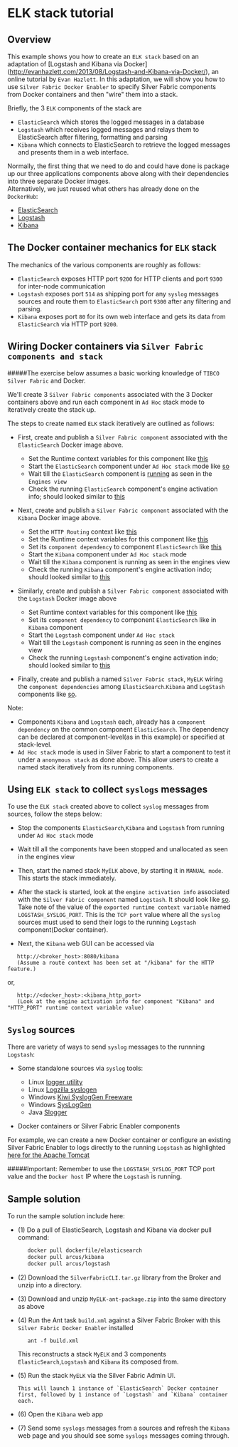 ELK stack tutorial
==================

Overview
----------

This example shows you how to create an `ELK stack` based on an adaptation of [Logstash and Kibana via Docker] (http://evanhazlett.com/2013/08/Logstash-and-Kibana-via-Docker/), an online tutorial by `Evan Hazlett`.
In this adaptation, we will show you how to use `Silver Fabric Docker Enabler` to specify Silver Fabric components from Docker containers and then "wire" them into a stack.

Briefly, the 3 `ELK` components of the stack are

- `ElasticSearch` which stores the logged messages in a database
- `Logstash` which receives logged messages and relays them to ElasticSearch after filtering, formatting and parsing
- `Kibana` which connects to ElasticSearch to retrieve the logged messages and presents them in a web interface.

Normally, the first thing that we need to do and could have done is package up our three applications components above along with their dependencies into three separate Docker images.  
Alternatively, we just reused what others has already done on the `DockerHub`:

- [ElasticSearch](https://registry.hub.docker.com/u/dockerfile/elasticsearch/)
- [Logstash](https://registry.hub.docker.com/u/arcus/logstash/)
- [Kibana](https://registry.hub.docker.com/u/arcus/kibana/)

The Docker container mechanics for `ELK` stack
----------------------------------------------

The mechanics of the various components are roughly as follows:

- `ElasticSearch` exposes HTTP port `9200` for HTTP clients and port `9300` for inter-node communication
- `Logstash` exposes port `514` as shipping port for any `syslog` messages sources and route them to `ElasticSearch` port `9300` after any filtering and parsing.
- `Kibana` exposes port `80` for its own web interface and gets its data from `ElasticSearch` via HTTP port `9200`.


Wiring Docker containers via `Silver Fabric components and stack`
----------------------------------------------------------------
#####The exercise below assumes a basic working knowledge of `TIBCO Silver Fabric` and Docker.

We'll create 3 `Silver Fabric components` associated with the 3 Docker containers above and run each component in `Ad Hoc` stack mode to iteratively create the stack up.

The steps to create named `ELK` stack iteratively are outlined as follows:

- First, create and publish a `Silver Fabric component` associated with the `ElasticSearch` Docker image above.
     - Set the Runtime context variables for this component like [this](https://github.com/fabrician/docker-enabler/blob/master/examples/ELK/images/example_elasticsearch_rcv.gif)
     - Start the `ElasticSearch` component under `Ad Hoc stack` mode like [so](https://github.com/fabrician/docker-enabler/blob/master/examples/ELK/images/example_elasticsearch_adhoc_mode.gif)
     - Wait till the `ElasticSearch` component is [running](https://github.com/fabrician/docker-enabler/blob/master/examples/ELK/images/example_elasticsearch_engine.gif) as seen in the `Engines view`
     - Check the  running `ElasticSearch` component's engine activation info; should looked similar to [this](https://github.com/fabrician/docker-enabler/blob/master/examples/ELK/images/example_elasticsearch_activationinfo.gif)

- Next, create and publish a `Silver Fabric component` associated with the `Kibana` Docker image above.
     - Set the `HTTP Routing` context like [this](https://github.com/fabrician/docker-enabler/blob/master/examples/ELK/images/example_kibana_http_routing.gif)
     - Set the Runtime context variables for this component like [this](https://github.com/fabrician/docker-enabler/blob/master/examples/ELK/images/example_kibana_rcv.gif)
     - Set its `component dependency` to component `ElasticSearch` like [this](https://github.com/fabrician/docker-enabler/blob/master/examples/ELK/images/example_kibana_component_dep.gif)
     - Start the `Kibana` component under `Ad Hoc stack` mode
     - Wait till the `Kibana` component is running as seen in the engines view
     - Check the running `Kibana` component's engine activation indo; should looked similar to [this](https://github.com/fabrician/docker-enabler/blob/master/examples/ELK/images/example_kibana_activationinfo.gif)
     
- Similarly, create and publish a `Silver Fabric component` associated with the `Logstash` Docker image above
     - Set Runtime context variables for this component like [this](https://github.com/fabrician/docker-enabler/blob/master/examples/ELK/images/example_logstash_rcv.gif)
     - Set its `component dependency` to component `ElasticSearch` like in `Kibana` component
     - Start the `Logstash` component under `Ad Hoc stack`
     - Wait till the `Logstash` component is running as seen in the engines view
     - Check the running `Logstash` component's engine activation indo; should looked similar to
[this](https://github.com/fabrician/docker-enabler/blob/master/examples/ELK/images/example_logstash_activationinfo.gif)

- Finally, create and publish a named `Silver Fabric stack`, `MyELK` wiring the `component dependencies` among `ElasticSearch`.`Kibana` and `LogStash` components like [so](https://github.com/fabrician/docker-enabler/blob/master/examples/ELK/images/example_myelk_stack_component_dep.gif).

Note: 
- Components `Kibana` and `Logstash` each, already has a `component dependency` on the common component `ElasticSearch`. The dependency can be declared at component-level(as in this example) or specified at stack-level.
- `Ad Hoc stack` mode is used in Silver Fabric to start a component to test it under a `anonymous stack` as done above. This allow users to create a named stack iteratively from its running components.

Using `ELK stack` to collect `syslogs` messages
-----------------------------------------------

To use the `ELK stack` created above to collect `syslog` messages from sources, follow the steps below:

- Stop the components `ElasticSearch`,`Kibana` and `Logstash` from running under `Ad Hoc stack` mode
- Wait till all the components have been stopped and unallocated as seen in the engines view
- Then, start the named stack `MyELK` above, by starting it in `MANUAL mode`. This starts the stack immediately.
- After the stack is started, look at the `engine activation info` associated with the `Silver Fabric component` named `Logstash`. It should look like [so](https://github.com/fabrician/docker-enabler/blob/master/examples/ELK/images/example_logstash_activationinfo.gif).
Take note of the value of the `exported runtime context variable` named `LOGSTASH_SYSLOG_PORT`. This is the `TCP port` value where all the `syslog` sources must used to send their logs to the running `Logstash` component(Docker container).

- Next, the `Kibana` web GUI can be accessed via
```
   http://<broker_host>:8080/kibana
   (Assume a route context has been set at "/kibana" for the HTTP feature.)
```

or,
```
   http://<docker_host>:<kibana_http_port>
   (Look at the engine activation info for component "Kibana" and "HTTP_PORT" runtime context variable value)
```

`Syslog` sources
-----------------

There are variety of ways to send `syslog` messages to the runnning `Logstash`:

- Some standalone sources via `syslog` tools:
   - Linux [logger utility](http://manpages.ubuntu.com/manpages/precise/man1/logger.1.html)
   - Linux [Logzilla syslogen](https://subversion.assembla.com/svn/logzilla/scripts/contrib/sysloggen/sysloggen)
   - Windows [Kiwi SyslogGen Freeware](http://www.kiwisyslog.com/help/sysloggen/index.html?kiwisysloggen.htm)
   - Windows [SysLogGen](http://www.snmpsoft.com/freetools/sysloggen.html)
   - Java [Slogger](http://syslog-slogger.sourceforge.net/)

- Docker containers or Silver Fabric Enabler components

For example, we can create a new Docker container or configure an existing Silver Fabric Enabler to logs directly to the running `Logstash` as highlighted [here for the Apache Tomcat](http://www.unixpowered.com/unixpowered/2012/05/29/configuring-tomcat-to-log-via-syslog/)

#####Important: Remember to use the `LOGSTASH_SYSLOG_PORT` TCP port value and the `Docker host` IP where the `Logstash` is running.

Sample solution
----------------

To run the sample solution include here:

- (1) Do a pull of ElasticSearch, Logstash and Kibana via docker pull command:

    ```bash
       docker pull dockerfile/elasticsearch
       docker pull arcus/kibana
       docker pull arcus/logstash
    ```
- (2) Download the `SilverFabricCLI.tar.gz` library from the Broker and unzip into a directory.
- (3) Download and unzip `MyELK-ant-package.zip`  into the same directory as above
- (4) Run the Ant task `build.xml` against a Silver Fabric Broker with this `Silver Fabric Docker Enabler` installed

   ```ant
      ant -f build.xml
   ```
   This reconstructs a stack `MyELK` and 3 components `ElasticSearch`,`Logstash` and `Kibana` its composed from.
   
- (5) Run the stack `MyELK` via the Silver Fabric Admin UI.
      
      This will launch 1 instance of `ElasticSearch` Docker container first, followed by 1 instance of `Logstash` and `Kibana` container each.

- (6) Open the `Kibana` web app
- (7) Send some `syslogs` messages from a sources and refresh the `Kibana` web page and you should see some `syslogs` messages coming through.

     
